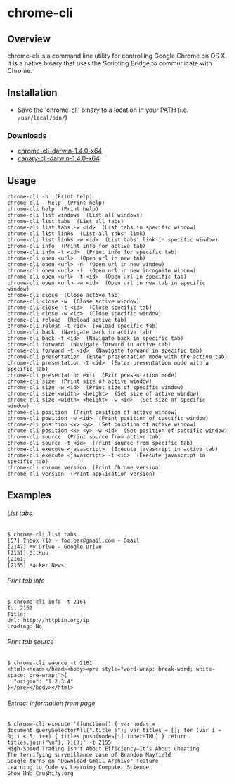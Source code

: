 chrome-cli
==========


## Overview
chrome-cli is a command line utility for controlling Google Chrome on OS X.
It is a native binary that uses the Scripting Bridge to communicate
with Chrome.

## Installation
- Save the 'chrome-cli' binary to a location in your PATH (i.e. `/usr/local/bin/`)

### Downloads
- [chrome-cli-darwin-1.4.0-x64](https://drive.google.com/uc?id=0B3X9GlR6EmbnSW9WRmltd1drdzg)
- [canary-cli-darwin-1.4.0-x64](https://drive.google.com/uc?id=0B3X9GlR6EmbnZmd6YkNQTVRfdGM)

## Usage
    chrome-cli -h  (Print help)
    chrome-cli --help  (Print help)
    chrome-cli help  (Print help)
    chrome-cli list windows  (List all windows)
    chrome-cli list tabs  (List all tabs)
    chrome-cli list tabs -w <id>  (List tabs in specific window)
    chrome-cli list links  (List all tabs' link)
    chrome-cli list links -w <id>  (List tabs' link in specific window)
    chrome-cli info  (Print info for active tab)
    chrome-cli info -t <id>  (Print info for specific tab)
    chrome-cli open <url>  (Open url in new tab)
    chrome-cli open <url> -n  (Open url in new window)
    chrome-cli open <url> -i  (Open url in new incognito window)
    chrome-cli open <url> -t <id>  (Open url in specific tab)
    chrome-cli open <url> -w <id>  (Open url in new tab in specific window)
    chrome-cli close  (Close active tab)
    chrome-cli close -w  (Close active window)
    chrome-cli close -t <id>  (Close specific tab)
    chrome-cli close -w <id>  (Close specific window)
    chrome-cli reload  (Reload active tab)
    chrome-cli reload -t <id>  (Reload specific tab)
    chrome-cli back  (Navigate back in active tab)
    chrome-cli back -t <id>  (Navigate back in specific tab)
    chrome-cli forward  (Navigate forward in active tab)
    chrome-cli forward -t <id>  (Navigate forward in specific tab)
    chrome-cli presentation  (Enter presentation mode with the active tab)
    chrome-cli presentation -t <id>  (Enter presentation mode with a specific tab)
    chrome-cli presentation exit  (Exit presentation mode)
    chrome-cli size  (Print size of active window)
    chrome-cli size -w <id>  (Print size of specific window)
    chrome-cli size <width> <height>  (Set size of active window)
    chrome-cli size <width> <height> -w <id>  (Set size of specific window)
    chrome-cli position  (Print position of active window)
    chrome-cli position -w <id>  (Print position of specific window)
    chrome-cli position <x> <y>  (Set position of active window)
    chrome-cli position <x> <y> -w <id>  (Set position of specific window)
    chrome-cli source  (Print source from active tab)
    chrome-cli source -t <id>  (Print source from specific tab)
    chrome-cli execute <javascript>  (Execute javascript in active tab)
    chrome-cli execute <javascript> -t <id>  (Execute javascript in specific tab)
    chrome-cli chrome version  (Print Chrome version)
    chrome-cli version  (Print application version)


## Examples
###### List tabs
    $ chrome-cli list tabs
    [57] Inbox (1) - foo.bar@gmail.com - Gmail
    [2147] My Drive - Google Drive
    [2151] GitHub
    [2161]
    [2155] Hacker News

###### Print tab info
    $ chrome-cli info -t 2161
    Id: 2162
    Title:
    Url: http://httpbin.org/ip
    Loading: No

###### Print tab source
    $ chrome-cli source -t 2161
    <html><head></head><body><pre style="word-wrap: break-word; white-space: pre-wrap;">{
      "origin": "1.2.3.4"
    }</pre></body></html>

###### Extract information from page
    $ chrome-cli execute '(function() { var nodes = document.querySelectorAll(".title a"); var titles = []; for (var i = 0; i < 5; i++) { titles.push(nodes[i].innerHTML) } return titles.join("\n"); })();' -t 2155
    High-Speed Trading Isn't About Efficiency—It's About Cheating
    The terrifying surveillance case of Brandon Mayfield
    Google turns on "Download Gmail Archive" feature
    Learning to Code vs Learning Computer Science
    Show HN: Crushify.org
